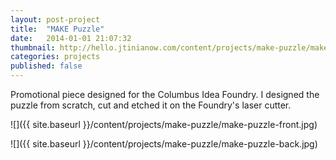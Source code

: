 ```yaml
---
layout: post-project
title:  "MAKE Puzzle"
date:   2014-01-01 21:07:32
thumbnail: http://hello.jtinianow.com/content/projects/make-puzzle/make-puzzle-thumb.jpg
categories: projects
published: false
---
```


Promotional piece designed for the Columbus Idea Foundry. I designed the puzzle from scratch, cut and etched it on the Foundry's laser cutter.

![]({{ site.baseurl }}/content/projects/make-puzzle/make-puzzle-front.jpg)


![]({{ site.baseurl }}/content/projects/make-puzzle/make-puzzle-back.jpg)
